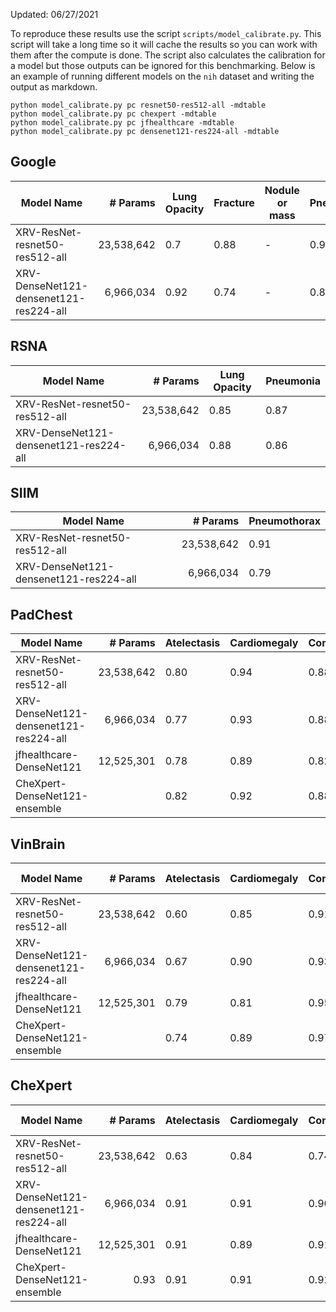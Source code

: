 Updated: 06/27/2021

To reproduce these results use the script `scripts/model_calibrate.py`. This script will take a long time so it will cache the results so you can work with them after the compute is done. The script also calculates the calibration for a model but those outputs can be ignored for this benchmarking. Below is an example of running different models on the `nih` dataset and writing the output as markdown.

```
python model_calibrate.py pc resnet50-res512-all -mdtable
python model_calibrate.py pc chexpert -mdtable
python model_calibrate.py pc jfhealthcare -mdtable
python model_calibrate.py pc densenet121-res224-all -mdtable
```

## Google

|Model Name|# Params|Lung Opacity|Fracture|Nodule or mass|Pneumothorax|
|---|-:|-|-|-|-|
|XRV-ResNet-resnet50-res512-all|23,538,642|0.7|0.88|-|0.92|
|XRV-DenseNet121-densenet121-res224-all|6,966,034|0.92|0.74|-|0.85|

## RSNA
|Model Name|# Params|Lung Opacity|Pneumonia|
|---|-:|-|-|
|XRV-ResNet-resnet50-res512-all|23,538,642|0.85|0.87|
|XRV-DenseNet121-densenet121-res224-all|6,966,034|0.88|0.86|

## SIIM
|Model Name|# Params|Pneumothorax|
|---|-:|-|
|XRV-ResNet-resnet50-res512-all|23,538,642|0.91|
|XRV-DenseNet121-densenet121-res224-all|6,966,034|0.79|

## PadChest

|Model Name|# Params| Atelectasis | Cardiomegaly | Consolidation | Edema | Effusion | Emphysema | Fibrosis | Fracture | Hernia | Infiltration | Mass | Nodule | Pleural_Thickening | Pneumonia | Pneumothorax |
|-|-:|-|-|-|-|-|-|-|-|-|-|-|-|-|-|-|
| XRV-ResNet-resnet50-res512-all |23,538,642| 0.80 | 0.94 | 0.88 | 0.97 | 0.95 | 0.86 | 0.96 | 0.86 | 0.95 | 0.85 | 0.85 | 0.76 | 0.85 | 0.81 | 0.87 |
| XRV-DenseNet121-densenet121-res224-all |6,966,034| 0.77 | 0.93 | 0.88 | 0.97 | 0.95 | 0.87 | 0.94 | 0.70 | 0.96 | 0.85 | 0.85 | 0.69 | 0.79 | 0.82 | 0.81 |
| jfhealthcare-DenseNet121 |12,525,301| 0.78 | 0.89 | 0.82 | 0.94 | 0.96 | - | - | - | - | - | - | - | - | - | - |
| CheXpert-DenseNet121-ensemble | | 0.82 | 0.92 | 0.88 | 0.97 | 0.97 | - | - | - | - | - | - | - | - | - | - |

## VinBrain

| Model Name |# Params|  Atelectasis | Cardiomegaly | Consolidation | Effusion | Infiltration | Lung Opacity | Pleural_Thickening | Pneumothorax |
|-|-:|-|-|-|-|-|-|-|-|
| XRV-ResNet-resnet50-res512-all |23,538,642| 0.60 | 0.85 | 0.91 | 0.85 | 0.82 | 0.71 | 0.79 | 0.69 |
| XRV-DenseNet121-densenet121-res224-all |6,966,034| 0.67 | 0.90 | 0.93 | 0.87 | 0.86 | 0.85 | 0.84 | 0.93 |
| jfhealthcare-DenseNet121 |12,525,301| 0.79 | 0.81 | 0.95 | 0.92 | - | - | - | - |
| CheXpert-DenseNet121-ensemble | | 0.74 | 0.89 | 0.97 | 0.93 | - | - | - | - |

## CheXpert

| Model Name |# Params|Atelectasis|Cardiomegaly|Consolidation|Edema|Enlarged Cardiomediastinum|Fracture|Lung Lesion|Lung Opacity|Effusion|Pleural Other|Pneumonia|Pneumothorax|Support Devices|
|---|-:|-|-|-|-|-|-|-|-|-|-|-|-|-|
|XRV-ResNet-resnet50-res512-all|23,538,642|0.63|0.84|0.74|0.79|0.5|0.58|0.50|0.71|0.81|-|0.67|0.61|-|
|XRV-DenseNet121-densenet121-res224-all|6,966,034|0.91|0.91|0.90|0.92|0.78|0.74|0.84|0.87|0.94|-|0.84|0.85|-|
|jfhealthcare-DenseNet121|12,525,301|0.91|0.89|0.91|0.90|-|-|-|-|0.95|-|-|-|-|
|CheXpert-DenseNet121-ensemble|0.93|0.91|0.91|0.92|-|-|-|-|0.96|-|-|-|-|



